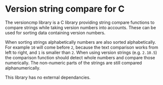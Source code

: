 # Version string compare for C
The versioncmp library is a C library providing string compare functions to compare strings while taking version numbers into accounts. These can be used for sorting data containing version numbers.

When sorting strings alphabetically numbers are also sorted alphabetically.
For example `10` will come before `2`, because the text comparison works from left to right, and `1` is smaller than `2`.
When using version strings (e.g. `2.10.5`) the comparison function should detect whole numbers and compare those numerically.
The non-numeric parts of the strings are still compared alphanumerically.

This library has no external dependancies.

